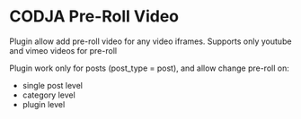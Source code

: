 # CODJA Pre-Roll Video
Plugin allow add pre-roll video for any video iframes. Supports only youtube and vimeo videos for pre-roll

Plugin work only for posts (post_type = post), and allow change pre-roll on:
- single post level
- category level
- plugin level